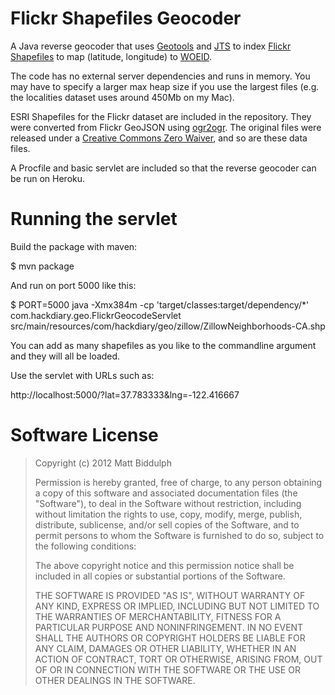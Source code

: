 Flickr Shapefiles Geocoder
==========================

A Java reverse geocoder that uses [Geotools](http://www.geotools.org/) and [JTS](http://tsusiatsoftware.net/jts/main.html) to index [Flickr Shapefiles](http://code.flickr.com/blog/2011/01/08/flickr-shapefiles-public-dataset-2-0/) to map (latitude, longitude) to [WOEID](http://en.wikipedia.org/wiki/WOEID).

The code has no external server dependencies and runs in memory. You may have to specify a larger max heap size if you use the largest files (e.g. the localities dataset uses around 450Mb on my Mac).

ESRI Shapefiles for the Flickr dataset are included in the repository. They were converted from Flickr GeoJSON using [ogr2ogr](http://www.gdal.org/ogr2ogr.html). The original files were released under a [Creative Commons Zero Waiver](http://creativecommons.org/publicdomain/zero/1.0/), and so are these data files.

A Procfile and basic servlet are included so that the reverse geocoder can be run on Heroku.

Running the servlet
===================

Build the package with maven:

$ mvn package

And run on port 5000 like this:

$ PORT=5000 java -Xmx384m -cp 'target/classes:target/dependency/*' com.hackdiary.geo.FlickrGeocodeServlet src/main/resources/com/hackdiary/geo/zillow/ZillowNeighborhoods-CA.shp

You can add as many shapefiles as you like to the commandline argument and they will all be loaded.

Use the servlet with URLs such as:

http://localhost:5000/?lat=37.783333&lng=-122.416667

Software License
================

> Copyright (c) 2012 Matt Biddulph
> 
> Permission is hereby granted, free of charge, to any person
> obtaining a copy of this software and associated documentation
> files (the "Software"), to deal in the Software without
> restriction, including without limitation the rights to use,
> copy, modify, merge, publish, distribute, sublicense, and/or sell
> copies of the Software, and to permit persons to whom the
> Software is furnished to do so, subject to the following
> conditions:
> 
> The above copyright notice and this permission notice shall be
> included in all copies or substantial portions of the Software.
> 
> THE SOFTWARE IS PROVIDED "AS IS", WITHOUT WARRANTY OF ANY KIND,
> EXPRESS OR IMPLIED, INCLUDING BUT NOT LIMITED TO THE WARRANTIES
> OF MERCHANTABILITY, FITNESS FOR A PARTICULAR PURPOSE AND
> NONINFRINGEMENT. IN NO EVENT SHALL THE AUTHORS OR COPYRIGHT
> HOLDERS BE LIABLE FOR ANY CLAIM, DAMAGES OR OTHER LIABILITY,
> WHETHER IN AN ACTION OF CONTRACT, TORT OR OTHERWISE, ARISING
> FROM, OUT OF OR IN CONNECTION WITH THE SOFTWARE OR THE USE OR
> OTHER DEALINGS IN THE SOFTWARE.
